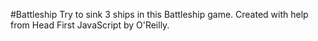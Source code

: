 #Battleship
Try to sink 3 ships in this Battleship game.
Created with help from Head First JavaScript by O'Reilly.
